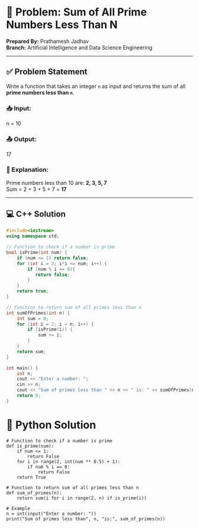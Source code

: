 # 🧮 Problem: Sum of All Prime Numbers Less Than N

**Prepared By:** Prathamesh Jadhav  
**Branch:** Artificial Intelligence and Data Science Engineering  

---

## ✅ Problem Statement

Write a function that takes an integer `n` as input and returns the sum of all **prime numbers less than `n`**.

### 📥 Input:
n = 10

### 📤 Output:
17

### 🔎 Explanation:
Prime numbers less than 10 are: **2, 3, 5, 7**  
Sum = 2 + 3 + 5 + 7 = **17**

---

## 💻 C++ Solution

```cpp
#include<iostream>
using namespace std;

// Function to check if a number is prime
bool isPrime(int num) {
    if (num <= 1) return false;
    for (int i = 2; i*i <= num; i++) {
        if (num % i == 0){
           return false;
        } 
    }
    return true;
}

// Function to return sum of all primes less than n
int sumOfPrimes(int n) {
    int sum = 0;
    for (int i = 2; i < n; i++) {
        if (isPrime(i)) {
            sum += i;
        }
    }
    return sum;
}

int main() {
    int n;
    cout << "Enter a number: ";
    cin >> n;
    cout << "Sum of primes less than " << n << " is: " << sumOfPrimes(n) << endl;
    return 0;
}
```
# 🐍 Python Solution
```
# Function to check if a number is prime
def is_prime(num):
    if num <= 1:
        return False
    for i in range(2, int(num ** 0.5) + 1):
        if num % i == 0:
            return False
    return True

# Function to return sum of all primes less than n
def sum_of_primes(n):
    return sum(i for i in range(2, n) if is_prime(i))

# Example
n = int(input("Enter a number: "))
print("Sum of primes less than", n, "is:", sum_of_primes(n))
```
